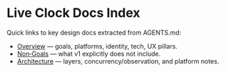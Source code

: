 # Live Clock Docs Index

Quick links to key design docs extracted from AGENTS.md:

- [Overview](./overview.md) — goals, platforms, identity, tech, UX pillars.
- [Non‑Goals](./non-goals.md) — what v1 explicitly does not include.
- [Architecture](./architecture.md) — layers, concurrency/observation, and platform notes.

